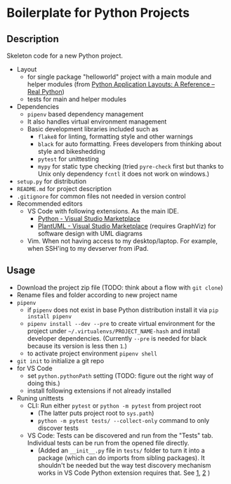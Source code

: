 # Boilerplate for Python Projects

## Description

Skeleton code for a new Python project.

- Layout
  - for single package "helloworld" project with a main module and helper modules (from [Python Application Layouts: A Reference – Real Python](https://realpython.com/python-application-layouts/))
  - tests for main and helper modules
- Dependencies
  - `pipenv` based dependency management
  - It also handles virtual environment management
  - Basic development libraries included such as
    - `flake8` for linting, formatting style and other warnings
    - `black` for auto formatting. Frees developers from thinking about style and bikeshedding
    - `pytest` for unittesting
    - `mypy` for static type checking (tried `pyre-check` first but thanks to Unix only dependency `fcntl` it does not work on windows.)
- `setup.py` for distribution
- `README.md` for project description
- `.gitignore` for common files not needed in version control
- Recommended editors
  - VS Code with following extensions. As the main IDE.
    - [Python \- Visual Studio Marketplace](https://marketplace.visualstudio.com/items?itemName=ms-python.python)
    - [PlantUML \- Visual Studio Marketplace](https://marketplace.visualstudio.com/items?itemName=jebbs.plantuml) (requires GraphViz) for software design with UML diagrams
  - Vim. When not having access to my desktop/laptop. For example, when SSH'ing to my devserver from iPad.

## Usage

- Download the project zip file (TODO: think about a flow with `git clone`)
- Rename files and folder according to new project name
- `pipenv`
  - if `pipenv` does not exist in base Python distribution install it via `pip install pipenv`
  - `pipenv install --dev --pre` to create virtual environment for the project under `~/.virtualenvs/PROJECT_NAME-hash` and install developer dependencies. (Currently `--pre` is needed for black because its version is less then `1`.)
  - to activate project environment `pipenv shell`
- `git init` to initialize a git repo
- for VS Code
  - set `python.pythonPath` setting (TODO: figure out the right way of doing this.)
  - install following extensions if not already installed
- Runing unittests
  - CLI: Run either `pytest` or `python -m pytest` from project root
    - (The latter puts project root to `sys.path`)
    - `python -m pytest tests/ --collect-only` command to only discover tests
  - VS Code: Tests can be discovered and run from the "Tests" tab. Individual tests can be run from the opened file directly.
    - (Added an `__init__.py` file in `tests/` folder to turn it into a package (which can do imports from sibling packages). It shouldn't be needed but the way test discovery mechanism works in VS Code Python extension requires that. See [1](https://stackoverflow.com/questions/10253826/path-issue-with-pytest-importerror-no-module-named-yadayadayada), [2](https://github.com/microsoft/vscode-python/issues/6347) )
